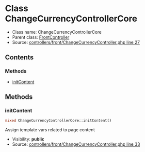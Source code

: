Class ChangeCurrencyControllerCore
=====================





* Class name: ChangeCurrencyControllerCore
* Parent class: [FrontController](class.FrontControllerCore.md)
* Source: [controllers/front/ChangeCurrencyController.php line 27](https://github.com/PrestaShop/PrestaShop/blob/1.6.1.0/controllers/front/ChangeCurrencyController.php#L27)


Contents
--------



### Methods

* [initContent](#method-initContent)






Methods
-------


### <a name="method-initContent"></a>initContent

```php
mixed ChangeCurrencyControllerCore::initContent()
```

Assign template vars related to page content



* Visibility: **public**
* Source: [controllers/front/ChangeCurrencyController.php line 33](https://github.com/PrestaShop/PrestaShop/blob/1.6.1.0/controllers/front/ChangeCurrencyController.php#L33)



